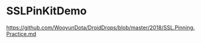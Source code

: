 # SSLPinKitDemo


https://github.com/WooyunDota/DroidDrops/blob/master/2018/SSL.Pinning.Practice.md
